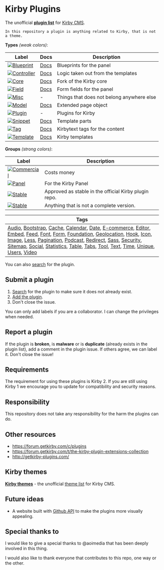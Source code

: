 # Kirby Plugins

The unofficial **[plugin list](https://github.com/jenstornell/kirby-plugins/issues)** for [Kirby CMS](https://getkirby.com/).

`In this repository a plugin is anything related to Kirby, that is not a theme.`

**Types** *(weak colors)*:

| Label      | Docs| Description
| -----------|---|---
| [![Blueprint](https://cdn.rawgit.com/jenstornell/kirby-plugins/master/labels/blueprint.svg)](https://github.com/jenstornell/kirby-plugins/issues?q=is%3Aissue+is%3Aopen+label%3ABlueprint) | [Docs](https://getkirby.com/docs/panel/blueprints) | Blueprints for the panel
| [![Controller](https://cdn.rawgit.com/jenstornell/kirby-plugins/master/labels/controller.svg)](https://github.com/jenstornell/kirby-plugins/issues?q=is%3Aissue+is%3Aopen+label%3AController) | [Docs](https://getkirby.com/docs/templates/controllers) | Logic taken out from the templates
| [![Core](https://cdn.rawgit.com/jenstornell/kirby-plugins/master/labels/core3.svg)](https://github.com/jenstornell/kirby-plugins/issues?q=is%3Aissue+is%3Aopen+label%3ACore) | [Docs](https://getkirby.com/docs) | Fork of the Kirby core
| [![Field](https://cdn.rawgit.com/jenstornell/kirby-plugins/master/labels/field.svg)](https://github.com/jenstornell/kirby-plugins/issues?q=is%3Aissue+is%3Aopen+label%3AField) | [Docs](https://getkirby.com/docs/panel/developers/custom-form-fields) | Form fields for the panel
| [![Misc](https://cdn.rawgit.com/jenstornell/kirby-plugins/master/labels/misc2.svg)](https://github.com/jenstornell/kirby-plugins/issues?q=is%3Aissue+is%3Aopen+label%3AMisc) | - | Things that does not belong anywhere else
| [![Model](https://cdn.rawgit.com/jenstornell/kirby-plugins/master/labels/model.svg)](https://github.com/jenstornell/kirby-plugins/issues?q=is%3Aissue+is%3Aopen+label%3AModel) | [Docs](https://getkirby.com/docs/templates/models) | Extended page object
| [![Plugin](https://cdn.rawgit.com/jenstornell/kirby-plugins/master/labels/plugin.svg)](https://github.com/jenstornell/kirby-plugins/issues?q=is%3Aissue+is%3Aopen+label%3APlugin) | - |Plugins for Kirby
| [![Snippet](https://cdn.rawgit.com/jenstornell/kirby-plugins/master/labels/snippet.svg)](https://github.com/jenstornell/kirby-plugins/issues?q=is%3Aissue+is%3Aopen+label%3ASnippet) | [Docs](https://getkirby.com/docs/templates/snippets) | Template parts
| [![Tag](https://cdn.rawgit.com/jenstornell/kirby-plugins/master/labels/tag2.svg)](https://github.com/jenstornell/kirby-plugins/issues?q=is%3Aissue+is%3Aopen+label%3ATag) | [Docs](https://getkirby.com/docs/advanced/kirbytext) | Kirbytext tags for the content
| [![Template](https://cdn.rawgit.com/jenstornell/kirby-plugins/master/labels/template.svg)](https://github.com/jenstornell/kirby-plugins/issues?q=is%3Aissue+is%3Aopen+label%3ATemplate) | [Docs](https://getkirby.com/docs/templates/hello-world) | Kirby templates | [![Widget](https://cdn.rawgit.com/jenstornell/kirby-plugins/master/labels/widget.svg)](https://github.com/jenstornell/kirby-plugins/issues?q=is%3Aissue+is%3Aopen+label%3AWidget) | [Docs](https://getkirby.com/docs/panel/developers/widgets) | Widgets for the panel

**Groups** *(strong colors)*:

| Label      | Description
| -----------|---
| [![Commercial](https://cdn.rawgit.com/jenstornell/kirby-plugins/master/labels/commercial.svg)](https://github.com/jenstornell/kirby-plugins/issues?q=is%3Aissue+is%3Aopen+label%3ACommercial) | Costs money
| [![Panel](https://cdn.rawgit.com/jenstornell/kirby-plugins/master/labels/panel.svg)](https://github.com/jenstornell/kirby-plugins/issues?q=is%3Aissue+is%3Aopen+label%3APanel) | For the Kirby Panel
| [![Stable](https://cdn.rawgit.com/jenstornell/kirby-plugins/master/labels/stable.svg)](https://github.com/jenstornell/kirby-plugins/issues?q=is%3Aissue+is%3Aopen+label%3AStable) | Approved as stable in the official Kirby plugin repo.
| [![Stable](https://cdn.rawgit.com/jenstornell/kirby-plugins/master/labels/beta.svg)](https://github.com/jenstornell/kirby-plugins/issues?q=is%3Aissue+is%3Aopen+label%3ABeta) | Anything that is not a complete version.

| Tags
| ---
| [Audio](https://github.com/jenstornell/kirby-plugins/labels/Audio), [Bootstrap](https://github.com/jenstornell/kirby-plugins/labels/Bootstrap), [Cache](https://github.com/jenstornell/kirby-plugins/labels/Cache), [Calendar](https://github.com/jenstornell/kirby-plugins/labels/Calendar), [Date](https://github.com/jenstornell/kirby-plugins/labels/Date), [E-commerce](https://github.com/jenstornell/kirby-plugins/labels/E-commerce), [Editor](https://github.com/jenstornell/kirby-plugins/labels/Editor), [Embed](https://github.com/jenstornell/kirby-plugins/labels/Embed), [Feed](https://github.com/jenstornell/kirby-plugins/labels/Feed), [Font](https://github.com/jenstornell/kirby-plugins/labels/Font), [Form](https://github.com/jenstornell/kirby-plugins/labels/Form), [Foundation](https://github.com/jenstornell/kirby-plugins/labels/Foundation), [Geolocation](https://github.com/jenstornell/kirby-plugins/labels/Geolocation), [Hook](https://github.com/jenstornell/kirby-plugins/labels/Hook), [Icon](https://github.com/jenstornell/kirby-plugins/labels/Icon), [Image](https://github.com/jenstornell/kirby-plugins/labels/Image), [Less](https://github.com/jenstornell/kirby-plugins/labels/Less), [Pagination](https://github.com/jenstornell/kirby-plugins/labels/Pagination), [Podcast](https://github.com/jenstornell/kirby-plugins/labels/Podcast), [Redirect](https://github.com/jenstornell/kirby-plugins/labels/Redirect), [Sass](https://github.com/jenstornell/kirby-plugins/labels/Sass), [Security](https://github.com/jenstornell/kirby-plugins/labels/Security), [Sitemap](https://github.com/jenstornell/kirby-plugins/labels/Sitemap), [Social](https://github.com/jenstornell/kirby-plugins/labels/Social), [Statistics](https://github.com/jenstornell/kirby-plugins/labels/Statistics), [Table](https://github.com/jenstornell/kirby-plugins/labels/Table), [Tabs](https://github.com/jenstornell/kirby-plugins/labels/Tabs), [Tool](https://github.com/jenstornell/kirby-plugins/labels/Tool), [Text](https://github.com/jenstornell/kirby-plugins/labels/Text), [Time](https://github.com/jenstornell/kirby-plugins/labels/Time), [Unique](https://github.com/jenstornell/kirby-plugins/labels/Unique), [Users](https://github.com/jenstornell/kirby-plugins/labels/Users), [Video](https://github.com/jenstornell/kirby-plugins/labels/Video)

You can also [search](https://github.com/jenstornell/kirby-plugins/issues) for the plugin.

## Submit a plugin

1. [Search](https://github.com/jenstornell/kirby-plugins/issues) for the plugin to make sure it does not already exist.
1. [Add the plugin](https://github.com/jenstornell/kirby-plugins/issues/new).
1. Don't close the issue.

You can only add labels if you are a collaborator. I can change the privileges when needed.

## Report a plugin

If the plugin is **broken**, is **malware** or is **duplicate** (already exists in the plugin list), add a comment in the plugin issue. If others agree, we can label it. Don't close the issue!

## Requirements

The requirement for using these plugins is Kirby 2. If you are still using Kirby 1 we encourage you to update for compatibility and security reasons.

## Responsibility

This repository does not take any responsibility for the harm the plugins can do. 

## Other resources

- https://forum.getkirby.com/c/plugins
- https://forum.getkirby.com/t/the-kirby-plugin-extensions-collection
- http://getkirby-plugins.com/

## Kirby themes

**[Kirby themes](https://github.com/jenstornell/kirby-themes)** - the unofficial [theme list](https://github.com/jenstornell/kirby-themes/issues) for Kirby CMS.

## Future ideas

- A website built with [Github API](https://developer.github.com/v3/issues/) to make the plugins more visually appealing.

## Special thanks to

I would like to give a special thanks to @aoimedia that has been deeply involved in this thing.

I would also like to thank everyone that contributes to this repo, one way or the other.